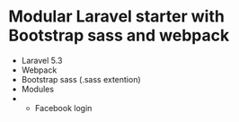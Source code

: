 # Modular Laravel starter with Bootstrap sass and webpack


<ul>
    <li> Laravel 5.3 </li>
    <li> Webpack </li>
    <li> Bootstrap sass (.sass extention) </li>
    <li> Modules <li>
    <ul>
        <li> Facebook login </li>
    </ul>
</ul>


    